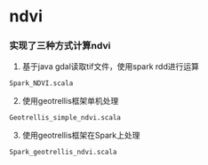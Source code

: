 # ndvi

### 实现了三种方式计算ndvi

1. 基于java gdal读取tif文件，使用spark rdd进行运算
```
Spark_NDVI.scala
```
2. 使用geotrellis框架单机处理
```
Geotrellis_simple_ndvi.scala
```
3. 使用geotrellis框架在Spark上处理
```
Spark_geotrellis_ndvi.scala
```
